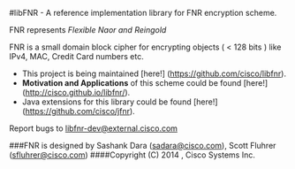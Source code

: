 
  #libFNR - A reference implementation library for FNR encryption scheme.

  FNR represents *Flexible Naor and Reingold* 

  FNR is a small domain block cipher for encrypting
    objects ( < 128 bits ) like IPv4, MAC, Credit Card numbers etc.

  * This project is being maintained [here!]
	(https://github.com/cisco/libfnr).
  *  **Motivation and Applications** of this scheme could be found [here!]
	(http://cisco.github.io/libfnr/).
  * Java extensions for this library could be found [here!]
	(https://github.com/cisco/jfnr).

  Report bugs to <libfnr-dev@external.cisco.com>

  ###FNR is designed by 
      Sashank Dara (sadara@cisco.com), 
      Scott Fluhrer (sfluhrer@cisco.com)
  ####Copyright (C) 2014 , Cisco Systems Inc.
